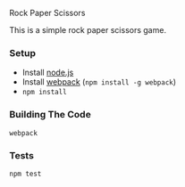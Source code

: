 Rock Paper Scissors

This is a simple rock paper scissors game.

### Setup

- Install [node.js](http://nodejs.org/)
- Install [webpack](http://webpack.github.io/) (`npm install -g webpack`)
- `npm install`

### Building The Code

`webpack`

### Tests

`npm test`